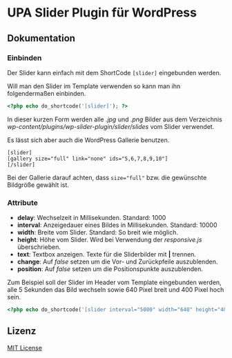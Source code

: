 # UPA Slider Plugin für WordPress

## Dokumentation

### Einbinden

Der Slider kann einfach mit dem ShortCode `[slider]` eingebunden werden.

Will man den Slider im Template verwenden so kann man ihn folgendermaßen einbinden. 

```php
<?php echo do_shortcode('[slider]'); ?> 
```

In dieser kurzen Form werden alle _.jpg_ und _.png_ Bilder aus dem Verzeichnis _wp-content/plugins/wp-slider-plugin/slider/slides_ vom Slider verwendet.

Es lässt sich aber auch die WordPress Gallerie benutzen.

```
[slider]
[gallery size="full" link="none" ids="5,6,7,8,9,10"]
[/slider]
```

Bei der Gallerie darauf achten, dass `size="full"` bzw. die gewünschte Bildgröße gewählt ist.

### Attribute

* __delay__: Wechselzeit in Millisekunden. Standard: 1000
* __interval__: Anzeigedauer eines Bildes in Millisekunden. Standard: 10000
* __width__: Breite vom Slider. Standard: So breit wie möglich.
* __height__: Höhe vom Slider. Wird bei Verwendung der _responsive.js_ überschrieben.
* __text__: Textbox anzeigen. Texte für die Sliderbilder mit __|__ trennen.
* __change__: Auf _false_ setzen um die Vor- und Zurückpfeile auszublenden.
* __position__: Auf _false_ setzen um die Positionspunkte auszublenden.

Zum Beispiel soll der Slider im Header vom Template eingebunden werden, alle 5 Sekunden das Bild wechseln sowie 640 Pixel breit und 400 Pixel hoch sein.

```php
<?php echo do_shortcode('[slider interval="5000" width="640" height="400"]'); ?> 
```

## Lizenz

[MIT License](LICENSE)
